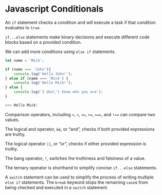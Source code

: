 # Javascript Conditionals



An `if` statement checks a condition and will execute a task if that condition evaluates to `true`.

`if...else` statements make binary decisions and execute different code blocks based on a provided condition.

We can add more conditions using `else if` statements.

```javascript
let name = 'Mick';

if (name === 'John'){
    console.log('Hello John!');
} else if (name === 'Mick') {
    console.log('Hello Mick!');
} else {
    console.log('I don\'t know who you are');
}

>>> Hello Mick!
```

Comparison operators, including `<`, `>`, `<=`, `>=`, `===`, and `!==` can compare two values.

The logical and operator, `&&`, or “and”, checks if both provided expressions are truthy.

The logical operator `||`, or “or”, checks if either provided expression is truthy.

The bang operator, `!`, switches the truthiness and falsiness of a value.

The ternary operator is shorthand to simplify concise `if...else` statements.

A `switch` statement can be used to simplify the process of writing multiple `else if` statements. The `break` keyword stops the remaining `case`s from being checked and executed in a `switch` statement.

